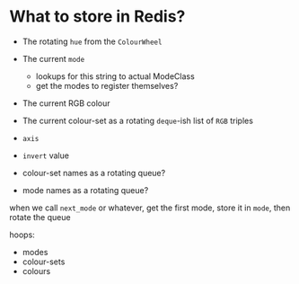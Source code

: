 # What to store in Redis?

- The rotating `hue` from the `ColourWheel`
- The current `mode`
  - lookups for this string to actual ModeClass
  - get the modes to register themselves?
- The current RGB colour
- The current colour-set as a rotating `deque`-ish list of `RGB` triples
- `axis`
- `invert` value

- colour-set names as a rotating queue?
- mode names as a rotating queue?

when we call `next_mode` or whatever, get the first mode, store it in `mode`, then rotate the queue

hoops:

- modes
- colour-sets
- colours
